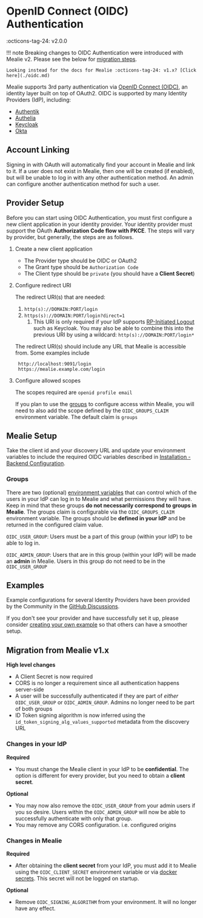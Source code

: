 # OpenID Connect (OIDC) Authentication

:octicons-tag-24: v2.0.0

!!! note
    Breaking changes to OIDC Authentication were introduced with Mealie v2. Please see the below for [migration steps](#migration-from-mealie-v1x).

    Looking instead for the docs for Mealie :octicons-tag-24: v1.x? [Click here](./oidc.md)

Mealie supports 3rd party authentication via [OpenID Connect (OIDC)](https://openid.net/connect/), an identity layer built on top of OAuth2. OIDC is supported by many Identity Providers (IdP), including:

- [Authentik](https://goauthentik.io/integrations/sources/oauth/#openid-connect)
- [Authelia](https://www.authelia.com/configuration/identity-providers/open-id-connect/)
- [Keycloak](https://www.keycloak.org/docs/latest/securing_apps/#_oidc)
- [Okta](https://www.okta.com/openid-connect/)

## Account Linking

Signing in with OAuth will automatically find your account in Mealie and link to it. If a user does not exist in Mealie, then one will be created (if enabled), but will be unable to log in with any other authentication method. An admin can configure another authentication method for such a user.

## Provider Setup

Before you can start using OIDC Authentication, you must first configure a new client application in your identity provider. Your identity provider must support the OAuth **Authorization Code flow with PKCE**. The steps will vary by provider, but generally, the steps are as follows.

1. Create a new client application
    - The Provider type should be OIDC or OAuth2
    - The Grant type should be `Authorization Code`
    - The Client type should be `private` (you should have a **Client Secret**)

2. Configure redirect URI

    The redirect URI(s) that are needed:

    1. `http(s)://DOMAIN:PORT/login`
    2. `https(s)://DOMAIN:PORT/login?direct=1`
        1. This URI is only required if your IdP supports [RP-Initiated Logout](https://openid.net/specs/openid-connect-rpinitiated-1_0.html) such as Keycloak. You may also be able to combine this into the previous URI by using a wildcard: `http(s)://DOMAIN:PORT/login*`

    The redirect URI(s) should include any URL that Mealie is accessible from. Some examples include

        http://localhost:9091/login
        https://mealie.example.com/login

3. Configure allowed scopes

    The scopes required are `openid profile email`

    If you plan to use the [groups](#groups) to configure access within Mealie, you will need to also add the scope defined by the `OIDC_GROUPS_CLAIM` environment variable. The default claim is `groups`

## Mealie Setup

Take the client id and your discovery URL and update your environment variables to include the required OIDC variables described in [Installation - Backend Configuration](../installation/backend-config.md#openid-connect-oidc).

### Groups

There are two (optional) [environment variables](../installation/backend-config.md#openid-connect-oidc) that can control which of the users in your IdP can log in to Mealie and what permissions they will have. Keep in mind that these groups **do not necessarily correspond to groups in Mealie**. The groups claim is configurable via the `OIDC_GROUPS_CLAIM` environment variable. The groups should be **defined in your IdP** and be returned in the configured claim value.

`OIDC_USER_GROUP`: Users must be a part of this group (within your IdP) to be able to log in.

`OIDC_ADMIN_GROUP`: Users that are in this group (within your IdP) will be made an **admin** in Mealie. Users in this group do not need to be in the `OIDC_USER_GROUP`

## Examples

Example configurations for several Identity Providers have been provided by the Community in the [GitHub Discussions](https://github.com/mealie-recipes/mealie/discussions/categories/oauth-provider-example).

If you don't see your provider and have successfully set it up, please consider [creating your own example](https://github.com/mealie-recipes/mealie/discussions/new?category=oauth-provider-example) so that others can have a smoother setup.


## Migration from Mealie v1.x

**High level changes**

- A Client Secret is now required
- CORS is no longer a requirement since all authentication happens server-side
- A user will be successfully authenticated if they are part of *either* `OIDC_USER_GROUP` or `OIDC_ADMIN_GROUP`. Admins no longer need to be part of both groups
- ID Token signing algorithm is now inferred using the `id_token_signing_alg_values_supported` metadata from the discovery URL

### Changes in your IdP

**Required**

- You must change the Mealie client in your IdP to be **confidential**. The option is different for every provider, but you need to obtain a **client secret**.

**Optional**

- You may now also remove the `OIDC_USER_GROUP` from your admin users if you so desire. Users within the `OIDC_ADMIN_GROUP` will now be able to successfully authenticate with only that group.
- You may remove any CORS configuration. i.e. configured origins

### Changes in Mealie

**Required**

- After obtaining the **client secret** from your IdP, you must add it to Mealie using the `OIDC_CLIENT_SECRET` environment variable or via [docker secrets](../installation/backend-config.md#docker-secrets). This secret will not be logged on startup.

**Optional**

- Remove `OIDC_SIGNING_ALGORITHM` from your environment. It will no longer have any effect.
